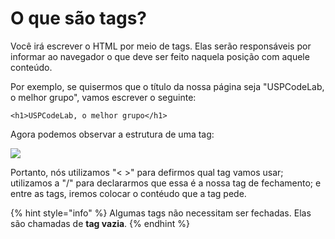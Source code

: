 # O que são tags?

Você irá escrever o HTML por meio de tags. Elas serão responsáveis por informar ao navegador o que deve ser feito naquela posição com aquele conteúdo.

Por exemplo, se quisermos que o título da nossa página seja "USPCodeLab, o melhor grupo", vamos escrever o seguinte:

```text
<h1>USPCodeLab, o melhor grupo</h1>
```

Agora podemos observar a estrutura de uma tag:

![](../../.gitbook/assets/imagem1.png)

Portanto, nós utilizamos "&lt; &gt;" para defirmos qual tag vamos usar; utilizamos a "/" para declararmos que essa é a nossa tag de fechamento; e entre as tags, iremos colocar o contéudo que a tag pede.

{% hint style="info" %}
Algumas tags não necessitam ser fechadas. Elas são chamadas de **tag vazia**.
{% endhint %}

